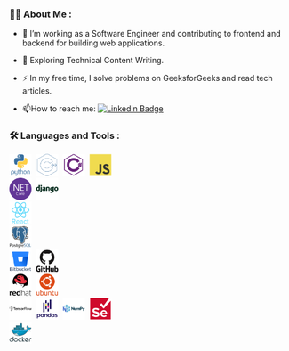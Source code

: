 ### :woman_technologist: About Me :
- :telescope: I’m working as a Software Engineer and contributing to frontend and backend for building web applications.

- :seedling: Exploring Technical Content Writing.

- :zap: In my free time, I solve problems on GeeksforGeeks and read tech articles.

- :mailbox:How to reach me: [![Linkedin Badge](https://img.shields.io/badge/LinkedIn-blue?style=for-the-badge&logo=linkedin&logoColor=white)](https://www.linkedin.com/in/s-m-tasfik-us-s-106226ab/)
<!-- <div>
<div id="badges">
  <a href="https://www.linkedin.com/in/s-m-tasfik-us-s-106226ab/">
    <img src="https://img.shields.io/badge/LinkedIn-blue?style=for-the-badge&logo=linkedin&logoColor=white" alt="LinkedIn Badge"/>
  </a>
  <a href="your-youtube-URL">
    <img src="https://img.shields.io/badge/YouTube-red?style=for-the-badge&logo=youtube&logoColor=white" alt="Youtube Badge"/>
  </a>
  <a href="https://www.facebook.com/tasfik.salehin">
    <img src="https://github.com/devicons/devicon/blob/master/icons/facebook/facebook-original.svg" alt="Facebook Badge"/>
  </a>
</div> -->


<!-- [![Linkedin Badge](https://img.shields.io/badge/-kakbar-blue?style=flat&logo=Linkedin&logoColor=white)](your-linkedin-url) -->

### :hammer_and_wrench: Languages and Tools :
<div>
      <img src="https://github.com/devicons/devicon/blob/master/icons/python/python-original-wordmark.svg" title="python" alt="python" width="40" height="40"/>&nbsp;
            <img src="https://github.com/devicons/devicon/blob/master/icons/cplusplus/cplusplus-line.svg" title="python" alt="python" width="40" height="40"/>&nbsp;
        <img src="https://github.com/devicons/devicon/blob/master/icons/csharp/csharp-line.svg" title="python" alt="python" width="40" height="40"/>&nbsp;
    <img src="https://github.com/devicons/devicon/blob/master/icons/javascript/javascript-original.svg" title="JavaScript" alt="JavaScript" width="40" height="40"/>&nbsp;
  <br>
        <img src="https://github.com/devicons/devicon/blob/master/icons/dotnetcore/dotnetcore-original.svg" title="React" alt="React" width="40" height="40"/>&nbsp;
   <img src="https://github.com/devicons/devicon/blob/master/icons/django/django-plain-wordmark.svg" title="React" alt="React" width="40" height="40"/>&nbsp;
 <br>
  <img src="https://github.com/devicons/devicon/blob/master/icons/react/react-original-wordmark.svg" title="React" alt="React" width="40" height="40"/>&nbsp;     <br>
  <img src="https://github.com/devicons/devicon/blob/master/icons/postgresql/postgresql-original-wordmark.svg" title="React" alt="React" width="40" height="40"/>&nbsp;
  <br>
  <img src="https://github.com/devicons/devicon/blob/master/icons/bitbucket/bitbucket-original-wordmark.svg" title="React" alt="React" width="40" height="40"/>&nbsp;
  <img src="https://github.com/devicons/devicon/blob/master/icons/github/github-original-wordmark.svg" title="React" alt="React" width="40" height="40"/>&nbsp;
  
  <br>
  <img src="https://github.com/devicons/devicon/blob/master/icons/redhat/redhat-original-wordmark.svg" title="React" alt="React" width="40" height="40"/>&nbsp;
   <img src="https://github.com/devicons/devicon/blob/master/icons/ubuntu/ubuntu-plain-wordmark.svg" title="React" alt="React" width="40" height="40"/>&nbsp;
        
<br>
  <img src="https://github.com/devicons/devicon/blob/master/icons/tensorflow/tensorflow-line-wordmark.svg" title="React" alt="React" width="40" height="40"/>&nbsp;
  <img src="https://github.com/devicons/devicon/blob/master/icons/pandas/pandas-original-wordmark.svg" title="React" alt="React" width="40" height="40"/>&nbsp;
    <img src="https://github.com/devicons/devicon/blob/master/icons/numpy/numpy-original-wordmark.svg" title="React" alt="React" width="40" height="40"/>&nbsp;
    <img src="https://github.com/devicons/devicon/blob/master/icons/selenium/selenium-original.svg" title="React" alt="React" width="40" height="40"/>&nbsp;
  <br>
  <img src="https://github.com/devicons/devicon/blob/master/icons/docker/docker-original-wordmark.svg" title="python" alt="python" width="40" height="40"/>&nbsp;
       
<!--                 <img src="https://github.com/devicons/devicon/blob/master/icons/azure/azure-original-wordmark.svg" title="python" alt="python" width="40" height="40"/>&nbsp; -->

      
<!--     
           <img src="https://github.com/devicons/devicon/blob/master/icons/mysql/mysql-original-wordmark.svg" title="React" alt="React" width="40" height="40"/>&nbsp; -->
<!--   <img src="https://github.com/devicons/devicon/blob/master/icons/java/java-original-wordmark.svg" title="Java" alt="Java" width="40" height="40"/>&nbsp; -->
  
  
<!--   <img src="https://github.com/devicons/devicon/blob/master/icons/spring/spring-original-wordmark.svg" title="Spring" alt="Spring" width="40" height="40"/>&nbsp; -->


 
</div>

  
